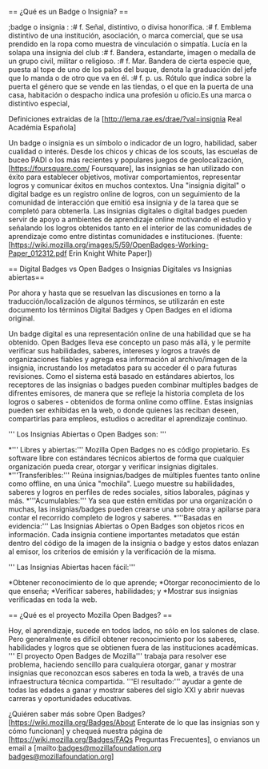 <!--== What is a Badge? ==

badge [baj]: a special or distinctive mark, token, or device worn as a sign of
allegiance, membership, authority, achievement, etc. (Source: [http://dictionary.reference.com/browse/badge Dictionary.com])-->

== ¿Qué es un Badge o Insignia? ==

;badge o insignia :
:# f. Señal, distintivo, o divisa honorífica.
:# f. Emblema distintivo de una institución, asociación, o marca comercial, que se usa prendido en la ropa como muestra de vinculación o simpatía. Lucía en la solapa una insignia del club
:# f. Bandera, estandarte, imagen o medalla de un grupo civil, militar o religioso.
:# f. Mar. Bandera de cierta especie que, puesta al tope de uno de los palos del buque, denota la graduación del jefe que lo manda o de otro que va en él.
:# f. p. us. Rótulo que indica sobre la puerta el género que se vende en las tiendas, o el que en la puerta de una casa, habitación o despacho indica una profesión u oficio.Es una marca o distintivo especial,

Definiciones extraidas de la [http://lema.rae.es/drae/?val=insignia Real Académia Española]

<!-- A badge is a symbol or indicator of an accomplishment, skill, quality or interest. From the Boy and Girl Scouts, to PADI diving instruction, to the more recently popular geo-location game, [https://foursquare.com/ Foursquare], badges have been successfully used to set goals, motivate behaviors, represent achievements and communicate success in many contexts. A “digital badge” is an online record of achievements, tracking the recipient’s communities of interaction that issued the badge and the work completed to get it. Digital badges can support connected learning environments by motivating learning and signaling achievement both within particular communities as well as across communities and institutions. (Source: [https://wiki.mozilla.org/images/5/59/OpenBadges-Working-Paper_012312.pdf Erin Knight White Paper])-->


Un badge o insignia es un símbolo o indicador de un logro, habilidad, saber cualidad o interés. Desde los chicos y chicas de los scouts, las escuelas de buceo PADI o los más recientes y populares juegos de geolocalización, [https://foursquare.com/ Foursquare], las insignias se han utilizado con éxito para establecer objetivos, motivar comportamientos, representar logros y comunicar éxitos en muchos contextos. Una "insignia digital" o digital badge es un registro online de logros, con un seguimiento de la comunidad de interacción que emitió esa insignia y de la tarea que se completó para obtenerla. Las insignias digitales o digital badges pueden servir de apoyo a ambientes de aprendizaje online motivando el estudio y señalando los logros obtenidos tanto en el interior de las comunidades de aprendizaje como entre distintas comunidades e instituciones.
(fuente: [https://wiki.mozilla.org/images/5/59/OpenBadges-Working-Paper_012312.pdf Erin Knight White Paper])

<!--== Digital Badges vs Open Badges ==

A digital badge is an online representation of a skill you’ve earned. Open Badges take that concept one step further, and allows you to verify your skills, interests and achievements through credible organizations and attaches that information to the badge image file, hard-coding the metadata for future access and review. Because the system is based on an open standard, earners can combine multiple badges from different issuers to tell the complete story of their achievements — both online and off. Badges can be displayed wherever earners want them on the web, and share them for employment, education or lifelong learning. -->

== Digital Badges vs Open Badges o Insignias Digitales vs Insignias abiertas==

Por ahora y hasta que se resuelvan las discusiones en torno a la traducción/localización de algunos términos, se utilizarán en este documento los términos Digital Badges y Open Badges en el idioma original. 

Un badge digital es una representación online de una habilidad que se ha obtenido. Open Badges lleva ese concepto un paso más allá, y le permite verificar sus habilidades, saberes, intereses y logros a través de organizaciones fiables y agrega esa información al archivo/imagen de la insignia, incrustando los metadatos para su acceder él o para futuras revisiones. Como el sistema está basado en estándares abiertos, los receptores de las insignias o badges pueden combinar multiples badges de difrentes emisores, de manera que se refleje la historia completa de los logros o saberes - obtenidos de forma online como offline. Estas insignias pueden ser exhibidas en la web, o donde quienes las reciban deseen, compartirlas para empleos, estudios o acreditar el aprendizaje continuo.

<!--'''Open Badges are:'''-->
''' Los Insignias Abiertas o Open Badges son: '''

<!--*'''Free and open:''' Mozilla Open Badges is not proprietary. It’s free software and an open technical standard any organization can use to create, issue and verify digital badges.
*'''Transferable:''' Collect badges from multiple sources, online and off, into a single backpack. Then display your skills and achievements on social networking profiles, job sites, websites and more.
*'''Stackable:''' Whether they’re issued by one organization or many, badges can build upon each other and be stacked to tell the full story of your skills and achievements.
*'''Evidence-based:''' Open Badges are information-rich. Each badge has important metadata which is hard-coded into the badge image file itself that links back to the issuer, criteria and verifying evidence.-->

*''' Libres y abiertas:''' Mozilla Open Badges no es código propietario. Es software libre con estándares técnicos abiertos de forma que cualquier organización pueda crear, otorgar y verificar insignias digitales.
*'''Transferibles:''' Reúna insignias/badges de múltiples fuentes tanto online como offline, en una única "mochila". Luego muestre su habilidades, saberes y logros en perfiles de redes sociales, sitios laborales, páginas y más.
*'''Acumulables:''' Ya sea que estén emitidas por una organización o muchas, las insignias/badges pueden crearse una sobre otra y apilarse para contar el recorrido completo de logros y saberes.
*'''Basadas en evidencia:''' Las Insignias Abiertas o Open Badges son objetos ricos en información. Cada insignia contiene importantes metadatos que están dentro del código de la imagen de la insignia o badge y estos datos enlazan al emisor, los criterios de emisión y la verificación de la misma.

<!--'''Open Badges make it easy to:'''-->
''' Las Insignias Abiertas hacen fácil:'''

<!--*Get recognition for the things you learn;
*Give recognition for the things you teach;
*Verify skills; and
*Display your verified badges across the web.-->

*Obtener reconocimiento de lo que aprende;
*Otorgar reconocimiento de lo que enseña;
*Verificar saberes, habilidades; y
*Mostrar sus insignias verificadas en toda la web.

<!--== What is Mozilla's Open Badges project?  ==-->

== ¿Qué es el proyecto Mozilla Open Badges? ==

<!--Learning today happens everywhere, not just in the classroom. But it's often difficult to get recognition for skills and achievements that happen outside of school. '''Mozilla's Open Badges project''' is working to solve that problem, making it easy for anyone to issue, earn and display badges across the web through a shared technical infrastructure. '''The result:''' helping people of all ages gain and display 21st century skills and unlock new career and educational opportunities.-->
Hoy, el aprendizaje, sucede en todos lados, no sólo en los salones de clase. Pero generalmente es difícil obtener reconocimiento por los saberes, habilidades y logros que se obtienen fuera de las instituciones académicas. ''' El proyecto Open Badges de Mozilla''' trabaja para resolver ese problema, haciendo sencillo para cualquiera otorgar, ganar y mostrar insignias que reconozcan esos saberes en toda la web, a través de una infraestructura técnica compartida. '''El resultado:''' ayudar a gente de todas las edades a ganar y mostrar saberes del siglo XXI y abrir nuevas carreras y oportunidades educativas.
<!--Want to know more about Open Badges? [https://wiki.mozilla.org/Badges/About Read about what badges are and how they work] and check out our [https://wiki.mozilla.org/Badges/FAQs Frequently Asked Questions] page to find some answers, or shoot us an email at [mailto:badges@mozillafoundation.org badges@mozillafoundation.org]-->

¿Quiéren saber más sobre Open Badges?  [https://wiki.mozilla.org/Badges/About Enterate de lo que las insignias son y cómo funcionan] y chequeá nuestra página de  [https://wiki.mozilla.org/Badges/FAQs Preguntas Frecuentes], o envianos un email a [mailto:badges@mozillafoundation.org badges@mozillafoundation.org]
